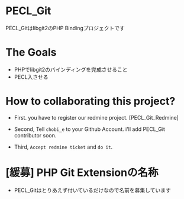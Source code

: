 # PECL_Git

PECL_Gitはlibgit2のPHP Bindingプロジェクトです

# The Goals

* PHPでlibgit2のバインディングを完成させること
* PECL入させる

# How to collaborating this project?

* First. you have to register our redmine project.
[PECL_Git_Redmine]

* Second, Tell `chobi_e` to your Github Account.
i'll add PECL_Git contributor soon.

* Third, `Accept redmine ticket` and `do it`.

# [緩募] PHP Git Extensionの名称

* PECL_Gitはとりあえず付いているだけなので名前を募集しています

  [1]: http://redmine.chobie.co/projects/pecl-git "PECL_Git_Redmine"